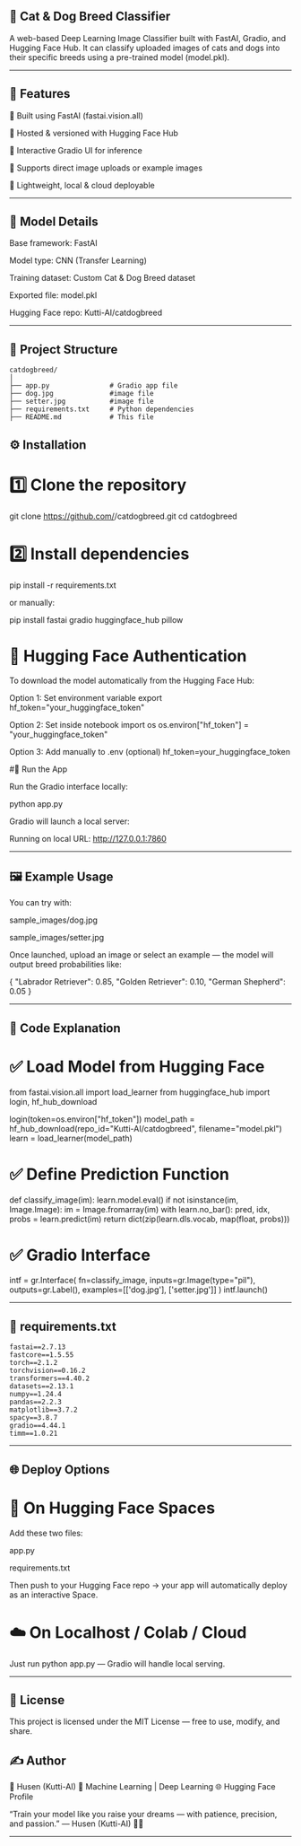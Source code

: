 ## 🐾 Cat & Dog Breed Classifier

A web-based Deep Learning Image Classifier built with FastAI, Gradio, and Hugging Face Hub.
It can classify uploaded images of cats and dogs into their specific breeds using a pre-trained model (model.pkl).

---

## 🚀 Features

🔹 Built using FastAI (fastai.vision.all)

🔹 Hosted & versioned with Hugging Face Hub

🔹 Interactive Gradio UI for inference

🔹 Supports direct image uploads or example images

🔹 Lightweight, local & cloud deployable

---

## 🧠 Model Details

Base framework: FastAI

Model type: CNN (Transfer Learning)

Training dataset: Custom Cat & Dog Breed dataset

Exported file: model.pkl

Hugging Face repo: Kutti-AI/catdogbreed

---

## 🧩 Project Structure
```text
catdogbreed/
│
├── app.py               # Gradio app file
├── dog.jpg              #image file 
├── setter.jpg           #image file
├── requirements.txt     # Python dependencies
├── README.md            # This file
```

## ⚙️ Installation

# 1️⃣ Clone the repository
git clone https://github.com/<your-username>/catdogbreed.git
cd catdogbreed

# 2️⃣ Install dependencies
pip install -r requirements.txt


or manually:

pip install fastai gradio huggingface_hub pillow

# 🔑 Hugging Face Authentication

To download the model automatically from the Hugging Face Hub:

Option 1: Set environment variable
export hf_token="your_huggingface_token"

Option 2: Set inside notebook
import os
os.environ["hf_token"] = "your_huggingface_token"

Option 3: Add manually to .env (optional)
hf_token=your_huggingface_token

#🧰 Run the App

Run the Gradio interface locally:

python app.py


Gradio will launch a local server:

Running on local URL:  http://127.0.0.1:7860

---

## 🖼️ Example Usage

You can try with:

sample_images/dog.jpg

sample_images/setter.jpg

Once launched, upload an image or select an example —
the model will output breed probabilities like:

{
  "Labrador Retriever": 0.85,
  "Golden Retriever": 0.10,
  "German Shepherd": 0.05
}

---

## 🧾 Code Explanation

# ✅ Load Model from Hugging Face
from fastai.vision.all import load_learner
from huggingface_hub import login, hf_hub_download  

login(token=os.environ["hf_token"])
model_path = hf_hub_download(repo_id="Kutti-AI/catdogbreed", filename="model.pkl")
learn = load_learner(model_path)

# ✅ Define Prediction Function
def classify_image(im):
    learn.model.eval()
    if not isinstance(im, Image.Image):
        im = Image.fromarray(im)
    with learn.no_bar():
        pred, idx, probs = learn.predict(im)
    return dict(zip(learn.dls.vocab, map(float, probs)))

# ✅ Gradio Interface
intf = gr.Interface(
    fn=classify_image,
    inputs=gr.Image(type="pil"),
    outputs=gr.Label(),
    examples=[['dog.jpg'], ['setter.jpg']]
)
intf.launch()

---

## 🧾 requirements.txt

```text
fastai==2.7.13
fastcore==1.5.55
torch==2.1.2
torchvision==0.16.2
transformers==4.40.2
datasets==2.13.1
numpy==1.24.4
pandas==2.2.3
matplotlib==3.7.2
spacy==3.8.7
gradio==4.44.1
timm==1.0.21
```

---

## 🌐 Deploy Options
# 🧩 On Hugging Face Spaces

Add these two files:

app.py

requirements.txt

Then push to your Hugging Face repo
→ your app will automatically deploy as an interactive Space.


# ☁️ On Localhost / Colab / Cloud

Just run python app.py — Gradio will handle local serving.

---

## 🧿 License

This project is licensed under the MIT License — free to use, modify, and share.

## ✍️ Author

👤 Husen (Kutti-AI)
💌 Machine Learning | Deep Learning 
🌐 Hugging Face Profile

“Train your model like you raise your dreams — with patience, precision, and passion.”
— Husen (Kutti-AI) 🧠💫

---
